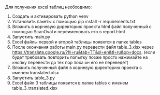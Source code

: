Для получения excel таблиц необходимо:
1) Создать и активировать python venv
2) Установить пакеты с помощью pip install -r requirements.txt
3) Вложить в корневую директорию проекта html файл полученный с помощью ScanOval и переименовать его в report.html
4) Запустить main.py
5) Excel файлы первой и второй таблицы появятся в папке tables
6) После окончания работы main.py перевести файл table_3.xlsx 
через https://translate.google.ru/?hl=ru&tab=TT&sl=en&tl=ru&op=docs,
(если будет требовать повторить попытку позже просто нажимайте на кнопку перевести до тех пор пока он его не переведёт)
7) Вложить полученный файл в корневую директорию проекта с именем translated.xlsx
8) Запустить table_3.py
9) Excel файл 3 таблицы появится в папке tables с именем table_3_translated.xlsx
